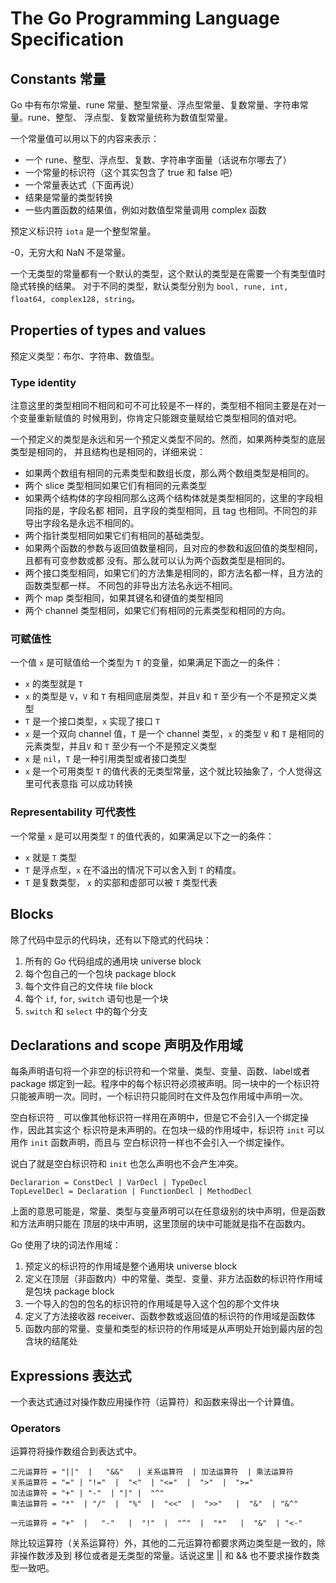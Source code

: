 # The Go Programming Language Specification

## Constants 常量

Go 中有布尔常量、rune 常量、整型常量、浮点型常量、复数常量、字符串常量。rune、整型、
浮点型、复数常量统称为数值型常量。    

一个常量值可以用以下的内容来表示：   

+ 一个 rune、整型、浮点型、复数、字符串字面量（话说布尔哪去了）
+ 一个常量的标识符（这个其实包含了 true 和 false 吧）
+ 一个常量表达式（下面再说）
+ 结果是常量的类型转换
+ 一些内置函数的结果值，例如对数值型常量调用 complex 函数    

预定义标识符 `iota` 是一个整型常量。     

-0，无穷大和 NaN 不是常量。    

一个无类型的常量都有一个默认的类型，这个默认的类型是在需要一个有类型值时隐式转换的结果。
对于不同的类型，默认类型分别为 `bool, rune, int, float64, complex128, string`。    

## Properties of types and values

预定义类型：布尔、字符串、数值型。    

### Type identity

注意这里的类型相同不相同和可不可比较是不一样的，类型相不相同主要是在对一个变量重新赋值的
时候用到，你肯定只能跟变量赋给它类型相同的值对吧。     

一个预定义的类型是永远和另一个预定义类型不同的。然而，如果两种类型的底层类型是相同的，
并且结构也是相同的，详细来说：    

+ 如果两个数组有相同的元素类型和数组长度，那么两个数组类型是相同的。
+ 两个 slice 类型相同如果它们有相同的元素类型
+ 如果两个结构体的字段相同那么这两个结构体就是类型相同的，这里的字段相同指的是，字段名都
相同，且字段的类型相同，且 tag 也相同。不同包的非导出字段名是永远不相同的。
+ 两个指针类型相同如果它们有相同的基础类型。
+ 如果两个函数的参数与返回值数量相同，且对应的参数和返回值的类型相同，且都有可变参数或都
没有。那么就可以认为两个函数类型是相同的。
+ 两个接口类型相同，如果它们的方法集是相同的，即方法名都一样，且方法的函数类型都一样。
不同包的非导出方法名永远不相同。
+ 两个 map 类型相同，如果其键名和键值的类型相同
+ 两个 channel 类型相同，如果它们有相同的元素类型和相同的方向。     

### 可赋值性

一个值 `x` 是可赋值给一个类型为 `T` 的变量，如果满足下面之一的条件：   

+ `x` 的类型就是 `T`
+ `x` 的类型是 `V`，`V` 和 `T` 有相同底层类型，并且`V` 和 `T` 至少有一个不是预定义类型
+ `T` 是一个接口类型，`x` 实现了接口 `T`
+ `x` 是一个双向 channel 值，`T` 是一个 channel 类型，`x` 的类型 `V` 和 `T` 是相同的
元素类型，并且`V` 和 `T` 至少有一个不是预定义类型
+ `x` 是 `nil`，`T` 是一种引用类型或者接口类型
+ `x` 是一个可用类型 `T` 的值代表的无类型常量，这个就比较抽象了，个人觉得这里可代表意指
可以成功转换     

### Representability 可代表性

一个常量 `x` 是可以用类型 `T` 的值代表的，如果满足以下之一的条件：    

+ `x` 就是 `T` 类型
+ `T` 是浮点型，`x` 在不溢出的情况下可以舍入到 `T` 的精度。
+ `T` 是复数类型， `x` 的实部和虚部可以被 `T` 类型代表     



## Blocks

除了代码中显示的代码块，还有以下隐式的代码块：   

1. 所有的 Go 代码组成的通用块 universe block
2. 每个包自己的一个包块 package block
3. 每个文件自己的文件块 file block
4. 每个 `if`, `for`, `switch` 语句也是一个块
5. `switch` 和 `select` 中的每个分支     

## Declarations and scope 声明及作用域

每条声明语句将一个非空的标识符和一个常量、类型、变量、函数、label或者 package 绑定到一起。程序中的每个标识符必须被声明。同一块中的一个标识符只能被声明一次。同时，一个标识符只能同时在文件及包作用域中声明一次。     

空白标识符 `_` 可以像其他标识符一样用在声明中，但是它不会引入一个绑定操作，因此其实这个
标识符是未声明的。在包块一级的作用域中，标识符 `init` 可以用作 `init` 函数声明，而且与
空白标识符一样也不会引入一个绑定操作。    

说白了就是空白标识符和 `init` 也怎么声明也不会产生冲突。     

```
Declararion = ConstDecl | VarDecl | TypeDecl
TopLevelDecl = Declaration | FunctionDecl | MethodDecl
```     

上面的意思可能是，常量、类型与变量声明可以在任意级别的块中声明，但是函数和方法声明只能在
顶层的块中声明，这里顶层的块中可能就是指不在函数内。      

Go 使用了块的词法作用域：    

1. 预定义的标识符的作用域是整个通用块 universe block
2. 定义在顶层（非函数内）中的常量、类型、变量、非方法函数的标识符作用域是包块 package block
3. 一个导入的包的包名的标识符的作用域是导入这个包的那个文件块
4. 定义了方法接收器 receiver、函数参数或返回值的标识符的作用域是函数体
5. 函数内部的常量、变量和类型的标识符的作用域是从声明处开始到最内层的包含块的结尾处     

## Expressions 表达式

一个表达式通过对操作数应用操作符（运算符）和函数来得出一个计算值。     

### Operators

运算符将操作数组合到表达式中。     

```
二元运算符 = "||"  |   "&&"   | 关系运算符  | 加法运算符  | 乘法运算符
关系运算符 = "=" | "!="  |  "<"  | "<="  |  ">"  |  ">="
加法运算符 = "+" | "-"  | "|" |  "^"
乘法运算符 = "*"  | "/"  |  "%"  |  "<<"  |  ">>"   |  "&"  | "&^"

一元运算符 = "+"  |   "-"   |  "!"  |  "^"  |  "*"   |  "&"  | "<-"
```     

除比较运算符（关系运算符）外，其他的二元运算符都要求两边类型是一致的，除非操作数涉及到
移位或者是无类型的常量。话说这里 || 和 && 也不要求操作数类型一致吧。     

